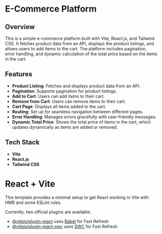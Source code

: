 
# E-Commerce Platform

## Overview

This is a simple e-commerce platform built with Vite, React.js, and Tailwind CSS. It fetches product data from an API, displays the product listings, and allows users to add items to the cart. The platform includes pagination, error handling, and dynamic calculation of the total price based on the items in the cart.

## Features

- **Product Listing**: Fetches and displays product data from an API.
- **Pagination**: Supports pagination for product listings.
- **Add to Cart**: Users can add items to their cart.
- **Remove from Cart**: Users can remove items to their cart.
- **Cart Page**: Displays all items added to the cart.
- **Routing**: Set up for seamless navigation between different pages.
- **Error Handling**: Manages errors gracefully with user-friendly messages.
- **Dynamic Total Price**: Shows the total price of items in the cart, which updates dynamically as items are added or removed.

## Tech Stack

- **Vite**
- **React.js**
- **Tailwind CSS**

# React + Vite

This template provides a minimal setup to get React working in Vite with HMR and some ESLint rules.

Currently, two official plugins are available:

- [@vitejs/plugin-react](https://github.com/vitejs/vite-plugin-react/blob/main/packages/plugin-react/README.md) uses [Babel](https://babeljs.io/) for Fast Refresh
- [@vitejs/plugin-react-swc](https://github.com/vitejs/vite-plugin-react-swc) uses [SWC](https://swc.rs/) for Fast Refresh
